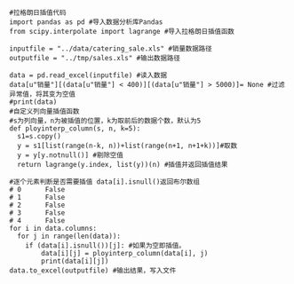 
    #拉格朗日插值代码
    import pandas as pd #导入数据分析库Pandas
    from scipy.interpolate import lagrange #导入拉格朗日插值函数
    
    inputfile = "../data/catering_sale.xls" #销量数据路径
    outputfile = "../tmp/sales.xls" #输出数据路径
    
    data = pd.read_excel(inputfile) #读入数据
    data[u"销量"][(data[u"销量"] < 400)][(data[u"销量"] > 5000)]= None #过滤异常值，将其变为空值
    #print(data)
    #自定义列向量插值函数
    #s为列向量，n为被插值的位置，k为取前后的数据个数，默认为5
    def ployinterp_column(s, n, k=5):
      s1=s.copy()
      y = s1[list(range(n-k, n))+list(range(n+1, n+1+k))]#取数
      y = y[y.notnull()] #剔除空值
      return lagrange(y.index, list(y))(n) #插值并返回插值结果
    
    #逐个元素判断是否需要插值 data[i].isnull()返回布尔数组
    # 0      False
    # 1      False
    # 2      False
    # 3      False
    # 4      False
    for i in data.columns:
      for j in range(len(data)):
        if (data[i].isnull())[j]: #如果为空即插值。
            data[i][j] = ployinterp_column(data[i], j)
            print(data[i][j])
    data.to_excel(outputfile) #输出结果，写入文件

